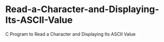 # Read-a-Character-and-Displaying-Its-ASCII-Value
C Program to Read a Character and Displaying Its ASCII Value
